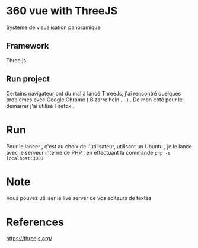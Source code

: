 # 360 vue with ThreeJS
Système de visualisation panoramique 

## Framework 
Three.js

## Run project 
Certains navigateur ont du mal à lancé ThreeJs, j'ai rencontré quelques problèmes avec Google Chrome ( Bizarre hein ... ) . De mon coté pour le démarrer j'ai utilisé Firefox .

# Run
Pour le lancer , c'est au choix de l'utilisateur, utilisant un Ubuntu , je le lance avec le serveur interne de PHP , en effectuant la commande  ``` php -s localhost:3000 ``` 

# Note
  Vous pouvez utiliser le live server de vos editeurs de textes
# References
  https://threejs.org/
